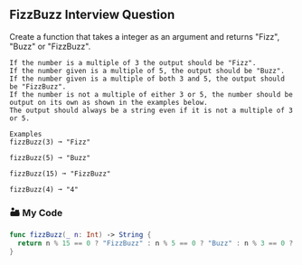 ## FizzBuzz Interview Question

Create a function that takes a integer as an argument and returns "Fizz", "Buzz" or "FizzBuzz".
```
If the number is a multiple of 3 the output should be "Fizz".
If the number given is a multiple of 5, the output should be "Buzz".
If the number given is a multiple of both 3 and 5, the output should be "FizzBuzz".
If the number is not a multiple of either 3 or 5, the number should be output on its own as shown in the examples below.
The output should always be a string even if it is not a multiple of 3 or 5.

Examples
fizzBuzz(3) ➞ "Fizz"

fizzBuzz(5) ➞ "Buzz"

fizzBuzz(15) ➞ "FizzBuzz"

fizzBuzz(4) ➞ "4"
```
### 🏜️ My Code
```swift
func fizzBuzz(_ n: Int) -> String {
  return n % 15 == 0 ? "FizzBuzz" : n % 5 == 0 ? "Buzz" : n % 3 == 0 ? "Fizz" : String(n);
}
```
